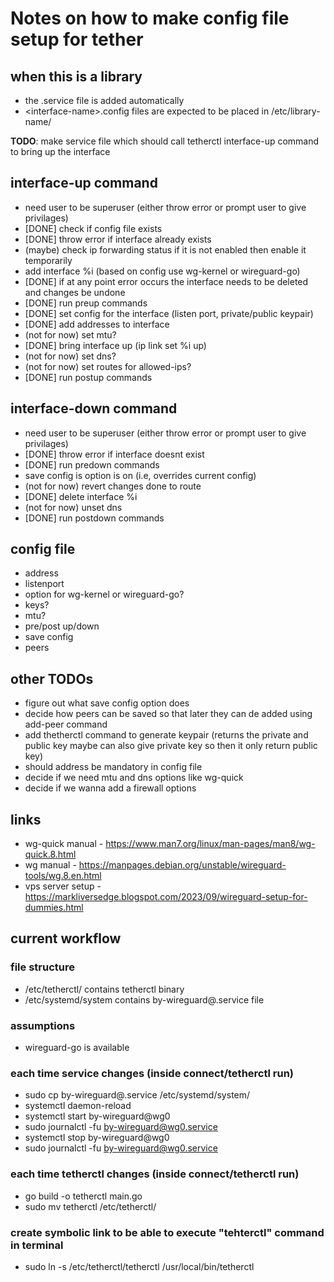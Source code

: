 # Notes on how to make config file setup for tether

## when this is a library
* the .service file is added automatically
* \<interface-name\>.config files are expected to be placed in /etc/library-name/

**TODO**: make service file which should call tetherctl interface-up command to bring up the interface

## interface-up command
* need user to be superuser (either throw error or prompt user to give privilages)
* [DONE] check if config file exists
* [DONE] throw error if interface already exists
* (maybe) check ip forwarding status if it is not enabled then enable it temporarily
* add interface %i (based on config use wg-kernel or wireguard-go)
* [DONE] if at any point error occurs the interface needs to be deleted and changes be undone
* [DONE] run preup commands
* [DONE] set config for the interface (listen port, private/public keypair)
* [DONE] add addresses to interface 
* (not for now) set mtu?
* [DONE] bring interface up (ip link set %i up)
* (not for now) set dns?
* (not for now) set routes for allowed-ips?
* [DONE] run postup commands

## interface-down command
* need user to be superuser (either throw error or prompt user to give privilages)
* [DONE] throw error if interface doesnt exist
* [DONE] run predown commands
* save config is option is on (i.e, overrides current config)
* (not for now) revert changes done to route
* [DONE] delete interface %i
* (not for now) unset dns
* [DONE] run postdown commands

## config file
* address
* listenport
* option for wg-kernel or wireguard-go?
* keys?
* mtu?
* pre/post up/down
* save config
* peers


## other TODOs
* figure out what save config option does
* decide how peers can be saved so that later they can de added using add-peer command
* add thetherctl command to generate keypair (returns the private and public key maybe can also give private key so then it only return public key)
* should address be mandatory in config file
* decide if we need mtu and dns options like wg-quick
* decide if we wanna add a firewall options

## links
* wg-quick manual - https://www.man7.org/linux/man-pages/man8/wg-quick.8.html
* wg manual - https://manpages.debian.org/unstable/wireguard-tools/wg.8.en.html
* vps server setup - https://markliversedge.blogspot.com/2023/09/wireguard-setup-for-dummies.html


## current workflow 
### file structure
* /etc/tetherctl/ contains tetherctl binary
* /etc/systemd/system contains by-wireguard\@.service file
### assumptions
* wireguard-go is available

### each time service changes (inside connect/tetherctl run)
* sudo cp by-wireguard\@.service /etc/systemd/system/
* systemctl daemon-reload
* systemctl start by-wireguard@wg0
* sudo journalctl -fu by-wireguard@wg0.service
* systemctl stop by-wireguard@wg0
* sudo journalctl -fu by-wireguard@wg0.service

### each time tetherctl changes (inside connect/tetherctl run)
* go build -o tetherctl main.go
* sudo mv tetherctl /etc/tetherctl/

### create symbolic link to be able to execute "tehterctl" command in terminal
* sudo ln -s /etc/tetherctl/tetherctl /usr/local/bin/tetherctl


